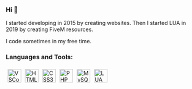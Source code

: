 ### Hi 👋

I started developing in 2015 by creating websites.
Then I started LUA in 2019 by creating FiveM resources.

I code sometimes in my free time.


### Languages and Tools:
<img alt="VSCode" style="padding: 5px" width="35px" src="https://cdn.jsdelivr.net/gh/devicons/devicon/icons/vscode/vscode-original.svg" /><img alt="HTML5" style="padding: 5px" width="35px" src="https://cdn.jsdelivr.net/gh/devicons/devicon/icons/html5/html5-original.svg" /><img alt="CSS3" style="padding: 5px" width="35px" src="https://cdn.jsdelivr.net/gh/devicons/devicon/icons/css3/css3-original.svg" /><img alt="PHP" style="padding: 5px" width="35px" src="https://cdn.jsdelivr.net/gh/devicons/devicon/icons/php/php-plain.svg" /><img alt="MySQL" style="padding: 5px" width="35px" src="https://cdn.jsdelivr.net/gh/devicons/devicon/icons/mysql/mysql-original.svg" /><img alt="LUA" style="padding: 5px" width="35px" src="https://cdn.jsdelivr.net/gh/devicons/devicon/icons/lua/lua-plain-wordmark.svg" />
